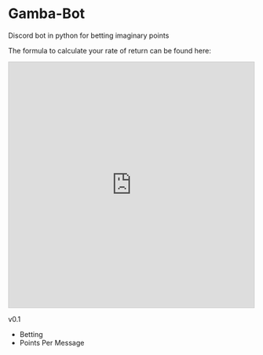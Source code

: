 # Gamba-Bot
Discord bot in python for betting imaginary points

The formula to calculate your rate of return can be found here:
<iframe src="https://www.desmos.com/calculator/a7owdrwkqq?embed" width="500" height="500" style="border: 1px solid #ccc" frameborder=0></iframe>

v0.1
- Betting 
- Points Per Message